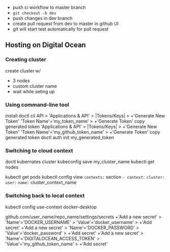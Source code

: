 * push ci workflow to master branch
* `git checkout -b dev`
* push changes in dev branch
* create pull request from dev to master in github UI 
* git will start test automatically for pull request


## Hosting on Digital Ocean
### Creating cluster
create cluster w/ 
- 3 nodes 
- custom cluster name
- wait while seting up

### Using command-line tool
install doctl cli
API > 
    'Applications & API' > |Tokens/Keys| > +'Generate New Token'
        'Token Name'='my_token_name' > +'Generate Token'
            copy generated token
    'Applications & API' > |Tokens/Keys| > +'Generate New Token'
        'Token Name'='my_github_token_name' > +'Generate Token'
            copy generated token
doctl auth init my_generated_token 

### Switching to cloud context
doctl kubernates cluster kubeconfig save my_cluster_name
kubectl get nodes

kubectl get pods
kubectl config view
    `contexts:` section
    `- context:`
            `cluster:`
            `user:`
        `name:` cluster_context_name
### Switching back to local context
kubectl config use-context docker-desktop


github.com/user_name/repo_name/settings/secrets
    +'Add a new secret' > 
        'Name'='DOCKER_USERNAME' > 'Value'='docker_username' > +'Add secret'
    +'Add a new secret' > 
        'Name'='DOCKER_PASSWORD' > 'Value'='docker_password' > +'Add secret'
    +'Add a new secret' > 
        'Name'='DIGITALOCEAN_ACCESS_TOKEN' > 'Value'='my_github_token_name' > +'Add secret'



        